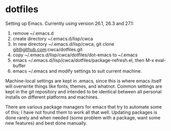 # dotfiles

Setting up Emacs.  Currently using version 26.1, 26.3 and 27.1:

1. remove ~/.emacs.d
2. create directory ~/.emacs.d/lisp/cwca
3. In new directory ~/.emacs.d/lisp/cwca, git clone git@github.com:cwca/dotfiles.git
4. copy ~/.emacs.d/lisp/cwca/dotfiles/dot-emacs to ~/.emacs
5. emacs ~/.emacs.d/lisp/cwca/dotfiles/package-refresh.el, then M-x eval-buffer
6. emacs ~/.emacs and modify settings to suit current machine.

Machine-local settings are kept in .emacs, since this is where emacs itself will overwrite
things like fonts, themes, and whatnot.  Common settings are kept in the git repository and
intended to be identical between all personal installs on different platforms and machines.

There are various package managers for emacs that try to automate some of this; I have not
found them to work all that well.  Updating packages is done rarely and when needed (some 
problem with a package, want some new features) and best done manually.


